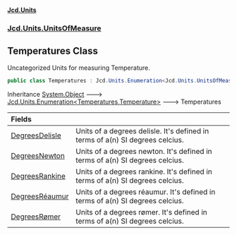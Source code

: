 #### [Jcd.Units](index.md 'index')
### [Jcd.Units.UnitsOfMeasure](Jcd.Units.UnitsOfMeasure.md 'Jcd.Units.UnitsOfMeasure')

## Temperatures Class

Uncategorized Units for measuring Temperature.

```csharp
public class Temperatures : Jcd.Units.Enumeration<Jcd.Units.UnitsOfMeasure.Temperatures, Jcd.Units.UnitTypes.Temperature>
```

Inheritance [System.Object](https://docs.microsoft.com/en-us/dotnet/api/System.Object 'System.Object') &#129106; [Jcd.Units.Enumeration&lt;](Jcd.Units.Enumeration_TEnumeration,T_.md 'Jcd.Units.Enumeration<TEnumeration,T>')[Temperatures](Jcd.Units.UnitsOfMeasure.Temperatures.md 'Jcd.Units.UnitsOfMeasure.Temperatures')[,](Jcd.Units.Enumeration_TEnumeration,T_.md 'Jcd.Units.Enumeration<TEnumeration,T>')[Temperature](Jcd.Units.UnitTypes.Temperature.md 'Jcd.Units.UnitTypes.Temperature')[&gt;](Jcd.Units.Enumeration_TEnumeration,T_.md 'Jcd.Units.Enumeration<TEnumeration,T>') &#129106; Temperatures

| Fields | |
| :--- | :--- |
| [DegreesDelisle](Jcd.Units.UnitsOfMeasure.Temperatures.DegreesDelisle.md 'Jcd.Units.UnitsOfMeasure.Temperatures.DegreesDelisle') | Units of a degrees delisle. It's defined in terms of a(n) SI degrees celcius. |
| [DegreesNewton](Jcd.Units.UnitsOfMeasure.Temperatures.DegreesNewton.md 'Jcd.Units.UnitsOfMeasure.Temperatures.DegreesNewton') | Units of a degrees newton. It's defined in terms of a(n) SI degrees celcius. |
| [DegreesRankine](Jcd.Units.UnitsOfMeasure.Temperatures.DegreesRankine.md 'Jcd.Units.UnitsOfMeasure.Temperatures.DegreesRankine') | Units of a degrees rankine. It's defined in terms of a(n) SI degrees celcius. |
| [DegreesRéaumur](Jcd.Units.UnitsOfMeasure.Temperatures.DegreesRéaumur.md 'Jcd.Units.UnitsOfMeasure.Temperatures.DegreesRéaumur') | Units of a degrees réaumur. It's defined in terms of a(n) SI degrees celcius. |
| [DegreesRømer](Jcd.Units.UnitsOfMeasure.Temperatures.DegreesRømer.md 'Jcd.Units.UnitsOfMeasure.Temperatures.DegreesRømer') | Units of a degrees rømer. It's defined in terms of a(n) SI degrees celcius. |
